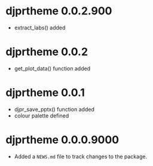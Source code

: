 # djprtheme 0.0.2.900
* extract_labs() added

# djprtheme 0.0.2
* get_plot_data() function added

# djprtheme 0.0.1
* djpr_save_pptx() function added
* colour palette defined

# djprtheme 0.0.0.9000

* Added a `NEWS.md` file to track changes to the package.
